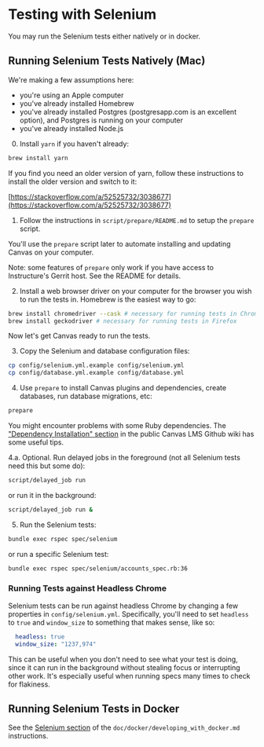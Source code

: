 # Testing with Selenium

You may run the Selenium tests either natively or in docker.

## Running Selenium Tests Natively (Mac)

We're making a few assumptions here:
  - you're using an Apple computer
  - you've already installed Homebrew
  - you've already installed Postgres (postgresapp.com is an excellent option),
    and Postgres is running on your computer
  - you've already installed Node.js

0. Install `yarn` if you haven't already:

```sh
brew install yarn
```

If you find you need an older version of yarn, follow these instructions to
install the older version and switch to it:

[https://stackoverflow.com/a/52525732/3038677](https://stackoverflow.com/a/52525732/3038677)

1. Follow the instructions in `script/prepare/README.md` to setup the `prepare`
script.

You'll use the `prepare` script later to automate installing and updating Canvas
on your computer.

Note: some features of `prepare` only work if you have access to Instructure's
Gerrit host. See the README for details.

2. Install a web browser driver on your computer for the browser you wish to run
the tests in. Homebrew is the easiest way to go:

```sh
brew install chromedriver --cask # necessary for running tests in Chrome
brew install geckodriver # necessary for running tests in Firefox
```

Now let's get Canvas ready to run the tests.

3. Copy the Selenium and database configuration files:

```sh
cp config/selenium.yml.example config/selenium.yml
cp config/database.yml.example config/database.yml
```

4. Use `prepare` to install Canvas plugins and dependencies, create databases,
run database migrations, etc:

```sh
prepare
```

You might encounter problems with some Ruby dependencies. The ["Dependency
Installation" section](https://github.com/instructure/canvas-lms/wiki/Quick-Start#dependency-installation)
in the public Canvas LMS Github wiki has some useful tips.

4.a. Optional. Run delayed jobs in the foreground (not all Selenium tests need
this but some do):

```sh
script/delayed_job run
```

or run it in the background:

```sh
script/delayed_job run &
```

5. Run the Selenium tests:

```sh
bundle exec rspec spec/selenium
```

or run a specific Selenium test:

```sh
bundle exec rspec spec/selenium/accounts_spec.rb:36
```

### Running Tests against Headless Chrome

Selenium tests can be run against headless Chrome by changing a few properties in
`config/selenium.yml`. Specifically, you'll need to set `headless` to `true` and
`window_size` to something that makes sense, like so:

```yaml
  headless: true
  window_size: "1237,974"
```

This can be useful when you don't need to see what your test is doing, since it
can run in the background without stealing focus or interrupting other work. It's
especially useful when running specs many times to check for flakiness.

## Running Selenium Tests in Docker

See the [Selenium section](https://github.com/instructure/canvas-lms/blob/master/doc/docker/developing_with_docker.md#selenium)
of the `doc/docker/developing_with_docker.md` instructions.
